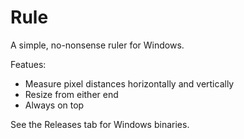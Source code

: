 Rule
=========

A simple, no-nonsense ruler for Windows.

Featues:
 - Measure pixel distances horizontally and vertically
 - Resize from either end
 - Always on top
 
See the Releases tab for Windows binaries.
